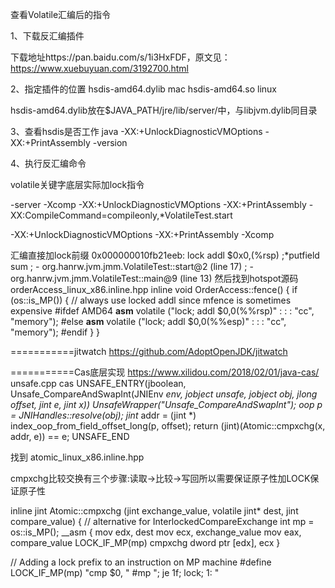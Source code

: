 查看Volatile汇编后的指令

1、下载反汇编插件 

下载地址https://pan.baidu.com/s/1i3HxFDF，原文见：https://www.xuebuyuan.com/3192700.html

2、指定插件的位置
hsdis-amd64.dylib mac
hsdis-amd64.so  linux

hsdis-amd64.dylib放在$JAVA_PATH/jre/lib/server/中，与libjvm.dylib同目录

3、查看hsdis是否工作
java -XX:+UnlockDiagnosticVMOptions -XX:+PrintAssembly -version

4、执行反汇编命令

volatile关键字底层实际加lock指令

-server -Xcomp -XX:+UnlockDiagnosticVMOptions -XX:+PrintAssembly -XX:CompileCommand=compileonly,*VolatileTest.start 

-XX:+UnlockDiagnosticVMOptions -XX:+PrintAssembly -Xcomp

汇编直接加lock前缀
0x000000010fb21eeb: lock addl $0x0,(%rsp)     ;*putfield sum
                                            ; - org.hanrw.jvm.jmm.VolatileTest::start@2 (line 17)
                                            ; - org.hanrw.jvm.jmm.VolatileTest::main@9 (line 13)
然后找到hotspot源码
orderAccess_linux_x86.inline.hpp
inline void OrderAccess::fence() {
  if (os::is_MP()) {
    // always use locked addl since mfence is sometimes expensive
#ifdef AMD64
    __asm__ volatile ("lock; addl $0,0(%%rsp)" : : : "cc", "memory");
#else
    __asm__ volatile ("lock; addl $0,0(%%esp)" : : : "cc", "memory");
#endif
  }
}

===========jitwatch
https://github.com/AdoptOpenJDK/jitwatch

===========Cas底层实现
https://www.xilidou.com/2018/02/01/java-cas/
unsafe.cpp
cas
UNSAFE_ENTRY(jboolean, Unsafe_CompareAndSwapInt(JNIEnv *env, jobject unsafe, jobject obj, jlong offset, jint e, jint x))
  UnsafeWrapper("Unsafe_CompareAndSwapInt");
  oop p = JNIHandles::resolve(obj);
  jint* addr = (jint *) index_oop_from_field_offset_long(p, offset);
  return (jint)(Atomic::cmpxchg(x, addr, e)) == e;
UNSAFE_END

找到
atomic_linux_x86.inline.hpp

cmpxchg比较交换有三个步骤:读取->比较->写回所以需要保证原子性加LOCK保证原子性

inline jint     Atomic::cmpxchg    (jint     exchange_value, volatile jint*     dest, jint     compare_value) {
  // alternative for InterlockedCompareExchange
  int mp = os::is_MP();
  __asm {
    mov edx, dest
    mov ecx, exchange_value
    mov eax, compare_value
    LOCK_IF_MP(mp)
    cmpxchg dword ptr [edx], ecx
  }

// Adding a lock prefix to an instruction on MP machine
#define LOCK_IF_MP(mp) "cmp $0, " #mp "; je 1f; lock; 1: "
                       
                       
                       
